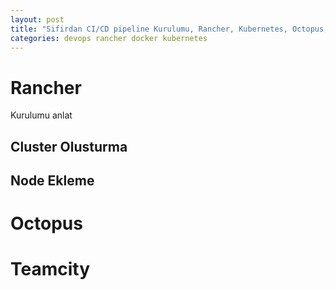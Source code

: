 ```yaml
---
layout: post
title: "Sifirdan CI/CD pipeline Kurulumu, Rancher, Kubernetes, Octopus, Teamcity"
categories: devops rancher docker kubernetes 
---
```


# Rancher
Kurulumu anlat

## Cluster Olusturma 

## Node Ekleme

# Octopus

# Teamcity
